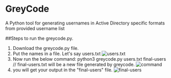 # GreyCode
A Python tool for generating usernames in Active Directory specific formats from provided username list

##Steps to run the greycode.py.
1. Download the greycode.py file.
2. Put the names in a file. Let's say users.txt
   ![users.txt](https://github.com/user-attachments/assets/bee03c81-6928-4e46-9151-1f4f88b10a36)
4. Now run the below command:
   python3 greycode.py users.txt final-users
   // final-users.txt will be a new file generated by greycode.
   ![command](https://github.com/user-attachments/assets/8e50e70f-6c91-4b08-8754-1e9d6d757e9f)
5. you will get your output in the "final-users" file.
   ![final-users](https://github.com/user-attachments/assets/841c9c00-a964-446c-a7ca-10f86bd0a126)
